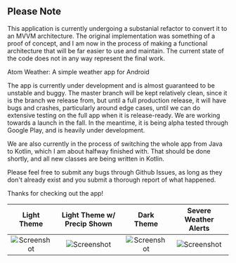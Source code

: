 ## Please Note
This application is currently undergoing a substanial refactor to convert it to an MVVM architecture.  The original implementation was something of a proof of concept, and I am now in the process of making a functional architecture that will be far easier to use and maintain.  The current state of the code does not in any way represent the final work.


Atom Weather: A simple weather app for Android

The app is currently under development and is almost guaranteed to be unstable and buggy.  The master branch will be kept relatively clean, since it is the branch we release from, but until a full production release, it will have bugs and crashes, particularly around edge cases, until we can do extensive testing on the full app when it is release-ready.  We are working towards a launch in the fall.  In the meantime, it is being alpha tested through Google Play, and is heavily under development.

We are also currently in the process of switching the whole app from Java to Kotlin, which I am about halfway finished with.  That should be done shortly, and all new classes are being written in Kotlin.

Please feel free to submit any bugs through Github Issues, as long as they don't already exist and you submit a thorough report of what happened.

Thanks for checking out the app!

Light Theme                                     |  Light Theme w/ Precip Shown                      |  Dark Theme      | Severe Weather Alerts
:----------------------------------------------:|:------------------------------------------------:|:-----------------:|:----------:
![Screenshot](https://i.imgur.com/FHOP09e.png)  |  ![Screenshot](https://i.imgur.com/9SoJYEY.png)  | ![Screenshot](https://i.imgur.com/g7OmM7D.png) | ![Screenshot](https://i.imgur.com/oss6N99.png)
